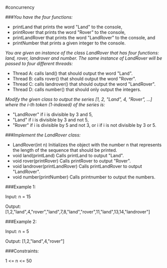#concurrency

###_You have the four functions:_

* printLand that prints the word "Land" to the console,
* printRover that prints the word "Rover" to the console,
* printLandRover that prints the word "LandRover" to the console, and
* printNumber that prints a given integer to the console.

_You are given an instance of the class LandRover that has four functions: land, rover, landrover and number. The same instance of LandRover will be passed to four different threads:_

* Thread A: calls land() that should output the word "Land".
* Thread B: calls rover() that should output the word "Rover".
* Thread C: calls landrover() that should output the word "LandRover".
* Thread D: calls number() that should only output the integers.

_Modify the given class to output the series [1, 2, "Land", 4, "Rover", ...] where the i-th token (1-indexed) of the series is:_

* "LandRover" if i is divisible by 3 and 5,
* "Land" if i is divisible by 3 and not 5,
* "Rover" if i is divisible by 5 and not 3, or
i if i is not divisible by 3 or 5.

###_Implement the LandRover class:_

* LandRover(int n) Initializes the object with the number n that represents the length of the sequence that should be printed.
* void land(printLand) Calls printLand to output "Land".
* void rover(printRover) Calls printRover to output "Rover".
* void landrover(printLandRover) Calls printLandRover to output "LandRover".
* void number(printNumber) Calls printnumber to output the numbers.

###Example 1:

Input: n = 15

Output: [1,2,"land",4,"rover","land",7,8,"land","rover",11,"land",13,14,"landrover"]

###Example 2:

Input: n = 5

Output: [1,2,"land",4,"rover"]

###Constraints:

1 <= n <= 50